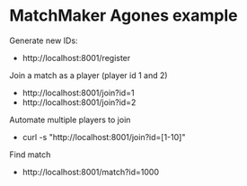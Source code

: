 # MatchMaker Agones example

Generate new IDs:
- http://localhost:8001/register

Join a match as a player (player id 1 and 2)
- http://localhost:8001/join?id=1
- http://localhost:8001/join?id=2

Automate multiple players to join
- curl -s "http://localhost:8001/join?id=[1-10]"

Find match
- http://localhost:8001/match?id=1000
